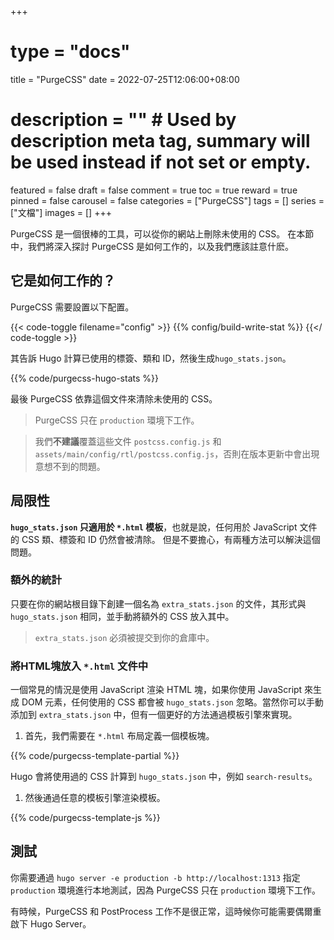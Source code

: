 +++
# type = "docs"
title = "PurgeCSS"
date = 2022-07-25T12:06:00+08:00
# description = "" # Used by description meta tag, summary will be used instead if not set or empty.
featured = false
draft = false
comment = true
toc = true
reward = true
pinned = false
carousel = false
categories = ["PurgeCSS"]
tags = []
series = ["文檔"]
images = []
+++

PurgeCSS 是一個很棒的工具，可以從你的網站上刪除未使用的 CSS。
在本節中，我們將深入探討 PurgeCSS 是如何工作的，以及我們應該註意什麽。

<!--more-->

## 它是如何工作的？

PurgeCSS 需要設置以下配置。

{{< code-toggle filename="config" >}}
{{% config/build-write-stat %}}
{{</ code-toggle >}}

其告訴 Hugo 計算已使用的標簽、類和 ID，然後生成`hugo_stats.json`。

{{% code/purgecss-hugo-stats %}}

最後 PurgeCSS 依靠這個文件來清除未使用的 CSS。

> PurgeCSS 只在 `production` 環境下工作。

> 我們**不建議**覆蓋這些文件 `postcss.config.js` 和 `assets/main/config/rtl/postcss.config.js`，否則在版本更新中會出現意想不到的問題。

## 局限性

**`hugo_stats.json` 只適用於 `*.html` 模板**，也就是說，任何用於 JavaScript 文件的 CSS 類、標簽和 ID 仍然會被清除。
但是不要擔心，有兩種方法可以解決這個問題。

### 額外的統計

只要在你的網站根目錄下創建一個名為 `extra_stats.json` 的文件，其形式與 `hugo_stats.json` 相同，並手動將額外的 CSS 放入其中。

> `extra_stats.json` 必須被提交到你的倉庫中。

### 將HTML塊放入 `*.html` 文件中

一個常見的情況是使用 JavaScript 渲染 HTML 塊，如果你使用 JavaScript 來生成 DOM 元素，任何使用的 CSS 都會被 `hugo_stats.json` 忽略。當然你可以手動添加到 `extra_stats.json` 中，但有一個更好的方法通過模板引擎來實現。

1. 首先，我們需要在 `*.html` 布局定義一個模板塊。

{{% code/purgecss-template-partial %}}

Hugo 會將使用過的 CSS 計算到 `hugo_stats.json` 中，例如 `search-results`。

1. 然後通過任意的模板引擎渲染模板。

{{% code/purgecss-template-js %}}

## 測試

你需要通過 `hugo server -e production -b http://localhost:1313` 指定 `production` 環境進行本地測試，因為 PurgeCSS 只在 `production` 環境下工作。

有時候，PurgeCSS 和 PostProcess 工作不是很正常，這時候你可能需要偶爾重啟下 Hugo Server。
